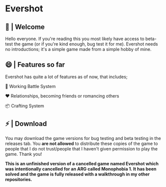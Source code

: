 # Evershot
## 👋 | Welcome
Hello everyone. If you're reading this you most likely have access to beta-test the game (or if you're kind enough, bug test it for me). Evershot needs no introductions; it's a simple game made from a simple hobby of mine.

## **😄 | Features so far**
Evershot has quite a lot of features as of now, that includes;

🔨 Working Battle System

❤️️ Relationships, becoming friends or romancing others

📦 Crafting System


## **⚡ | Download**
You may download the game versions for bug testing and beta testing in the releases tab.
You **are not allowed** to distribute these copies of the game to people that I do not trust/people that I haven't given permission to play the game.
Thank you!


**This is an unfinished version of a cancelled game named Evershot which was intentionally cancelled for an ARG called Monophobia 1. It has been solved and the game is fully released with a walkthrough in my other repositories.**
